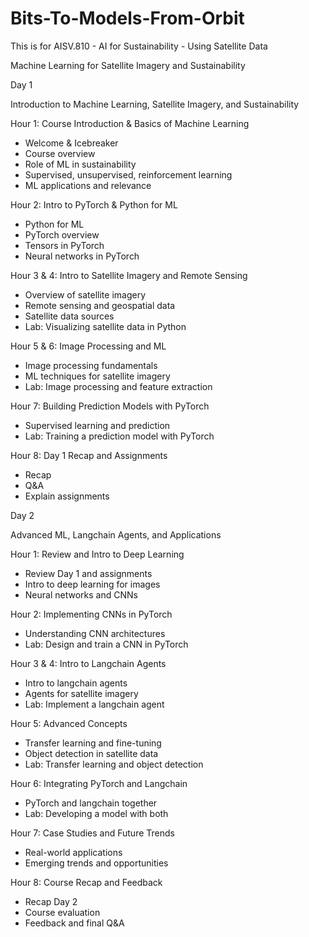 # Bits-To-Models-From-Orbit
This is for AISV.810 - AI for Sustainability - Using Satellite Data

Machine Learning for Satellite Imagery and Sustainability

Day 1

Introduction to Machine Learning, Satellite Imagery, and Sustainability

Hour 1: Course Introduction & Basics of Machine Learning

- Welcome & Icebreaker
- Course overview 
- Role of ML in sustainability
- Supervised, unsupervised, reinforcement learning 
- ML applications and relevance 

Hour 2: Intro to PyTorch & Python for ML

- Python for ML
- PyTorch overview
- Tensors in PyTorch
- Neural networks in PyTorch

Hour 3 & 4: Intro to Satellite Imagery and Remote Sensing

- Overview of satellite imagery  
- Remote sensing and geospatial data
- Satellite data sources 
- Lab: Visualizing satellite data in Python

Hour 5 & 6: Image Processing and ML

- Image processing fundamentals
- ML techniques for satellite imagery
- Lab: Image processing and feature extraction 

Hour 7: Building Prediction Models with PyTorch

- Supervised learning and prediction
- Lab: Training a prediction model with PyTorch

Hour 8: Day 1 Recap and Assignments

- Recap
- Q&A
- Explain assignments

Day 2

Advanced ML, Langchain Agents, and Applications

Hour 1: Review and Intro to Deep Learning

- Review Day 1 and assignments
- Intro to deep learning for images
- Neural networks and CNNs

Hour 2: Implementing CNNs in PyTorch

- Understanding CNN architectures
- Lab: Design and train a CNN in PyTorch 

Hour 3 & 4: Intro to Langchain Agents

- Intro to langchain agents
- Agents for satellite imagery 
- Lab: Implement a langchain agent

Hour 5: Advanced Concepts 

- Transfer learning and fine-tuning
- Object detection in satellite data
- Lab: Transfer learning and object detection

Hour 6: Integrating PyTorch and Langchain

- PyTorch and langchain together
- Lab: Developing a model with both 

Hour 7: Case Studies and Future Trends

- Real-world applications 
- Emerging trends and opportunities

Hour 8: Course Recap and Feedback

- Recap Day 2
- Course evaluation 
- Feedback and final Q&A
